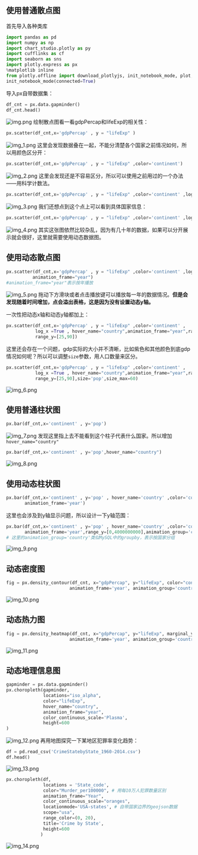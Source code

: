 ## 使用普通散点图
首先导入各种类库
```python
import pandas as pd
import numpy as np
import chart_studio.plotly as py
import cufflinks as cf
import seaborn as sns
import plotly.express as px
%matplotlib inline
from plotly.offline import download_plotlyjs, init_notebook_mode, plot, iplot
init_notebook_mode(connected=True)
```
导入px自带数据集：

```python
df_cnt = px.data.gapminder()
df_cnt.head()
```
![img.png](img.png)
绘制散点图看一看gdpPercap和lifeExp的相关性：

```python
px.scatter(df_cnt,x='gdpPercap' , y = "lifeExp" )
```
![img_1.png](img_1.png)
这里会发现数据叠在一起，不能分清楚各个国家之前情况如何，所以用颜色区分开：

```python
px.scatter(df_cnt,x='gdpPercap' , y = "lifeExp" ,color='continent')
```
![img_2.png](img_2.png)
这里会发现还是不容易区分，所以可以使用之前用过的一个办法——用科学计数法。

```python
px.scatter(df_cnt,x='gdpPercap' , y = "lifeExp" ,color='continent' ,log_x =True)
```
![img_3.png](img_3.png)
我们还想点到这个点上可以看到具体国家信息：

```python
px.scatter(df_cnt,x='gdpPercap' , y = "lifeExp" ,color='continent' ,log_x =True , hover_name="country")
```
![img_4.png](img_4.png)
其实这张图依然比较杂乱，因为有几十年的数据，如果可以分开展示就会很好，这里就需要使用动态数据图。
## 使用动态散点图

```python
px.scatter(df_cnt,x='gdpPercap' , y = "lifeExp" ,color='continent' ,log_x =True , hover_name="country",
          animation_frame="year")
#animation_frame="year"表示按年播放
```
![img_5.png](img_5.png)
拖动下方滑块或者点击播放键可以播放每一年的数据情况。**但是会发现随着时间增加，点会溢出表格，这是因为没有设置动态y轴。**

一次性把动态x轴和动态y轴都加上：

```python
px.scatter(df_cnt,x='gdpPercap' , y = "lifeExp" ,color='continent' ,
           log_x =True , hover_name="country",animation_frame="year",range_x=[100,100000],
           range_y=[25,90])
```
这里还会存在一个问题，gdp实际的大小并不清晰，比如紫色和其他颜色到底gdp情况如何呢？所以可以调整`size`参数，用人口数量来区分。

```python
px.scatter(df_cnt,x='gdpPercap' , y = "lifeExp" ,color='continent' ,
           log_x =True , hover_name="country",animation_frame="year",range_x=[100,100000],
           range_y=[25,90],size='pop',size_max=60)
```
![img_6.png](img_6.png)
## 使用普通柱状图

```python
px.bar(df_cnt,x='continent' , y='pop')
```
![img_7.png](img_7.png)
发现这里指上去不能看到这个柱子代表什么国家。所以增加`hover_name="country"`

```python
px.bar(df_cnt,x='continent' , y='pop',hover_name="country")
```
![img_8.png](img_8.png)
## 使用动态柱状图

```python
px.bar(df_cnt,x='continent' , y='pop' , hover_name='country' ,color='continent' ,
       animation_frame='year')
```
这里也会涉及到y轴显示问题，所以设计一下y轴范围：

```python
px.bar(df_cnt,x='continent' , y='pop' , hover_name='country' ,color='continent' ,
       animation_frame='year',range_y=[0,4000000000],animation_group='country')
# 这里的animation_group='country'类似MySQL中的groupby，表示按国家分组
```
![img_9.png](img_9.png)
## 动态密度图

```python
fig = px.density_contour(df_cnt, x="gdpPercap", y="lifeExp", color="continent", marginal_y="histogram",
                        animation_frame='year', animation_group='country', range_y=[25,100])
```
![img_10.png](img_10.png)
## 动态热力图

```python
fig = px.density_heatmap(df_cnt, x="gdpPercap", y="lifeExp", marginal_y="histogram",
                        animation_frame='year', animation_group='country', range_y=[25,100])
```
![img_11.png](img_11.png)
## 动态地理信息图

```python
gapminder = px.data.gapminder()
px.choropleth(gapminder,               
              locations="iso_alpha",               
              color="lifeExp",
              hover_name="country",  
              animation_frame="year",    
              color_continuous_scale='Plasma',  
              height=600             
)
```
![img_12.png](img_12.png)
再用地图探究一下某地区犯罪率变化趋势：

```python
df = pd.read_csv('CrimeStatebyState_1960-2014.csv')
df.head()
```
![img_13.png](img_13.png)
```python
px.choropleth(df, 
              locations = 'State_code',
              color="Murder_per100000", # 用每10万人犯罪数量区别
              animation_frame="Year",
              color_continuous_scale="oranges",
              locationmode='USA-states', # 自带国家边界的geojson数据
              scope="usa",
              range_color=(0, 20),
              title='Crime by State',
              height=600
             )
```
![img_14.png](img_14.png)